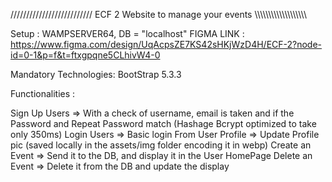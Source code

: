 ////////////////////////// ECF 2 Website to manage your events \\\\\\\\\\\\\\\\\\\\\\\\\\\\\\\\\\\\\\

Setup :
WAMPSERVER64, DB = "localhost"
FIGMA LINK :
https://www.figma.com/design/UqAcpsZE7KS42sHKjWzD4H/ECF-2?node-id=0-1&p=f&t=ftxgpqne5CLhivW4-0

Mandatory Technologies:
BootStrap 5.3.3

Functionalities :

Sign Up Users => With a check of username, email is taken and if the Password and Repeat Password match (Hashage Bcrypt optimized to take only 350ms)
Login Users => Basic login
From User Profile => Update Profile pic (saved locally in the assets/img folder encoding it in webp)
Create an Event => Send it to the DB, and display it in the User HomePage
Delete an Event => Delete it from the DB and update the display
